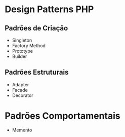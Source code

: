 # Design Patterns PHP

## Padrões de Criação
- Singleton
- Factory Method
- Prototype
- Builder

## Padrões Estruturais
- Adapter
- Facade
- Decorator

# Padrões Comportamentais
- Memento